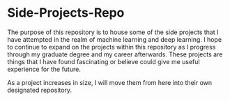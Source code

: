# Side-Projects-Repo
The purpose of this repository is to house some of the side projects that I have attempted in the realm of machine learning and deep learning. I hope to continue to expand on the projects within this repository as I progress through my graduate degree and my career afterwards. These projects are things that I have found fascinating or believe could give me useful experience for the future. 

As a project increases in size, I will move them from here into their own designated repository.

